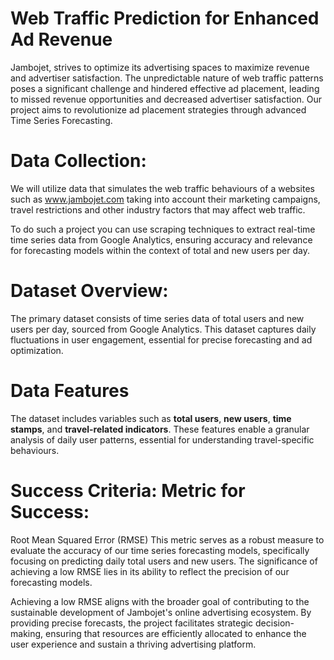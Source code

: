 # Web Traffic Prediction for Enhanced Ad Revenue
Jambojet, strives to optimize its advertising spaces to maximize revenue and advertiser satisfaction. The unpredictable nature of web traffic patterns poses a significant challenge and hindered effective ad placement, leading to missed revenue opportunities and decreased advertiser satisfaction. Our project aims to revolutionize ad placement strategies through advanced Time Series Forecasting.

# Data Collection:
We will utilize data that simulates the web traffic behaviours of a websites such as www.jambojet.com taking into account their marketing campaigns, travel restrictions and other industry factors that may affect web traffic.

To do such a project you can use scraping techniques to extract real-time time series data from Google Analytics, ensuring accuracy and relevance for forecasting models within the context of total and new users per day.

# Dataset Overview: 
The primary dataset consists of time series data of total users and new users per day, sourced from Google Analytics. This dataset captures daily fluctuations in user engagement, essential for precise forecasting and ad optimization. 

# Data Features
The dataset includes variables such as **total users**, **new users**, **time stamps**, and **travel-related indicators**. 
These features enable a granular analysis of daily user patterns, essential for understanding travel-specific behaviours.

# Success Criteria: Metric for Success: 
Root Mean Squared Error (RMSE) This metric serves as a robust measure to evaluate the accuracy of our time series forecasting models, specifically focusing on predicting daily total users and new users. The significance of achieving a low RMSE lies in its ability to reflect the precision of our forecasting models.

Achieving a low RMSE aligns with the broader goal of contributing to the sustainable development of Jambojet's online advertising ecosystem. By providing precise forecasts, the project facilitates strategic decision-making, ensuring that resources are efficiently allocated to enhance the user experience and sustain a thriving advertising platform.
